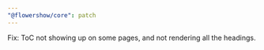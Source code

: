 ```yaml
---
"@flowershow/core": patch
---
```


Fix: ToC not showing up on some pages, and not rendering all the headings.
